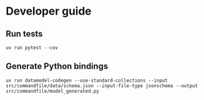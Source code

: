 # Developer guide

## Run tests

```console
uv run pytest --cov
```

## Generate Python bindings

```console
uv run datamodel-codegen --use-standard-collections --input src/commandfile/data/schema.json --input-file-type jsonschema --output src/commandfile/model_generated.py
```
